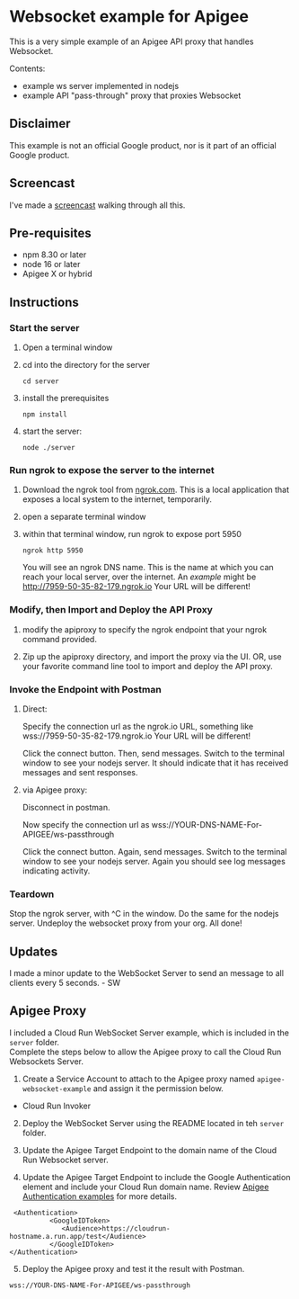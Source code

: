 # Websocket example for Apigee

This is a very simple example of an Apigee API proxy that handles Websocket.

Contents:
* example ws server implemented in nodejs
* example API "pass-through" proxy that proxies Websocket

## Disclaimer

This example is not an official Google product, nor is it part of an
official Google product.

## Screencast

I've made a [screencast](https://youtu.be/TrGftwcI-Ps) walking through all this.


## Pre-requisites

* npm 8.30 or later
* node 16 or later
* Apigee X or hybrid

## Instructions

### Start the server

1. Open a terminal window

2. cd into the directory for the server
   ```
   cd server
   ```

3. install the prerequisites
   ```
   npm install
   ```

4. start the server:
   ```
   node ./server
   ```


### Run ngrok to expose the server to the internet

1. Download the ngrok tool from [ngrok.com](https://https://ngrok.com/).  This
   is a local application that exposes a local system to the internet,
   temporarily.

2. open a separate terminal window

2. within that terminal window, run ngrok to expose port 5950
   ```
   ngrok http 5950
   ```
   You will see an ngrok DNS name. This is the name at which you can
   reach your local server, over the internet.  An _example_ might be
   http://7959-50-35-82-179.ngrok.io  Your URL will be different!

### Modify, then Import and Deploy the API Proxy

1. modify the apiproxy to specify the ngrok endpoint that your ngrok command provided.

2. Zip up the apiproxy directory, and import the proxy via the UI.
  OR, use your favorite command line tool to import and deploy the API proxy.


### Invoke the Endpoint with Postman

1. Direct:

   Specify the connection url as the ngrok.io URL, something like
   wss://7959-50-35-82-179.ngrok.io  Your URL will be different!

   Click the connect button.  Then,
   send messages. Switch to the terminal window to see your nodejs server.
   It should indicate that it has received messages and sent responses.

2. via Apigee proxy:

   Disconnect in postman.

   Now specify the connection url as wss://YOUR-DNS-NAME-For-APIGEE/ws-passthrough

   Click the connect button.  Again,
   send messages. Switch to the terminal window to see your nodejs server.
   Again you should see log messages indicating activity.


### Teardown

Stop the ngrok server, with ^C in the window. Do the same for the nodejs server.
Undeploy the websocket proxy from your org.  All done!


## Updates
I made a minor update to the WebSocket Server to send an message to all clients every 5 seconds. - SW

## Apigee Proxy
I included a Cloud Run WebSocket Server example, which is included in the `server` folder.  
Complete the steps below to allow the Apigee proxy to call the Cloud Run Websockets Server. 

1. Create a Service Account to attach to the Apigee proxy named `apigee-websocket-example` and assign it the permission below.
* Cloud Run Invoker

2. Deploy the WebSocket Server using the README located in teh `server` folder. 

3. Update the Apigee Target Endpoint to the domain name of the Cloud Run Websocket server.

4. Update the Apigee Target Endpoint to include the Google Authentication element and include your Cloud Run domain name.
Review [Apigee Authentication examples](https://cloud.google.com/apigee/docs/api-platform/reference/api-proxy-configuration-reference#authentication-element-examples) for more details.

```shell
 <Authentication>
          <GoogleIDToken>
             <Audience>https://cloudrun-hostname.a.run.app/test</Audience>
          </GoogleIDToken>
</Authentication>
```


5. Deploy the Apigee proxy and test it the result with Postman.  

```shell
wss://YOUR-DNS-NAME-For-APIGEE/ws-passthrough
```